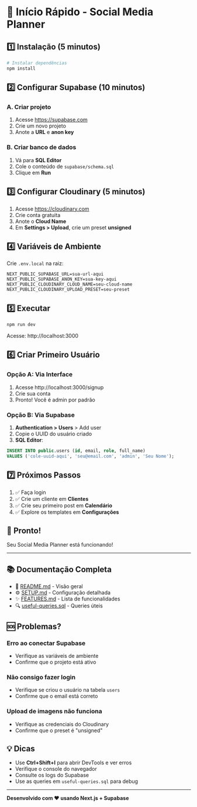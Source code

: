 # 🚀 Início Rápido - Social Media Planner

## 1️⃣ Instalação (5 minutos)

```bash
# Instalar dependências
npm install
```

## 2️⃣ Configurar Supabase (10 minutos)

### A. Criar projeto
1. Acesse https://supabase.com
2. Crie um novo projeto
3. Anote a **URL** e **anon key**

### B. Criar banco de dados
1. Vá para **SQL Editor**
2. Cole o conteúdo de `supabase/schema.sql`
3. Clique em **Run**

## 3️⃣ Configurar Cloudinary (5 minutos)

1. Acesse https://cloudinary.com
2. Crie conta gratuita
3. Anote o **Cloud Name**
4. Em **Settings > Upload**, crie um preset **unsigned**

## 4️⃣ Variáveis de Ambiente

Crie `.env.local` na raiz:

```env
NEXT_PUBLIC_SUPABASE_URL=sua-url-aqui
NEXT_PUBLIC_SUPABASE_ANON_KEY=sua-key-aqui
NEXT_PUBLIC_CLOUDINARY_CLOUD_NAME=seu-cloud-name
NEXT_PUBLIC_CLOUDINARY_UPLOAD_PRESET=seu-preset
```

## 5️⃣ Executar

```bash
npm run dev
```

Acesse: http://localhost:3000

## 6️⃣ Criar Primeiro Usuário

### Opção A: Via Interface
1. Acesse http://localhost:3000/signup
2. Crie sua conta
3. Pronto! Você é admin por padrão

### Opção B: Via Supabase
1. **Authentication > Users** > Add user
2. Copie o UUID do usuário criado
3. **SQL Editor**:

```sql
INSERT INTO public.users (id, email, role, full_name)
VALUES ('cole-uuid-aqui', 'seu@email.com', 'admin', 'Seu Nome');
```

## 7️⃣ Próximos Passos

1. ✅ Faça login
2. ✅ Crie um cliente em **Clientes**
3. ✅ Crie seu primeiro post em **Calendário**
4. ✅ Explore os templates em **Configurações**

## 🎉 Pronto!

Seu Social Media Planner está funcionando!

---

## 📚 Documentação Completa

- 📖 [README.md](README.md) - Visão geral
- ⚙️ [SETUP.md](SETUP.md) - Configuração detalhada
- ✨ [FEATURES.md](FEATURES.md) - Lista de funcionalidades
- 🔍 [useful-queries.sql](supabase/useful-queries.sql) - Queries úteis

## 🆘 Problemas?

### Erro ao conectar Supabase
- Verifique as variáveis de ambiente
- Confirme que o projeto está ativo

### Não consigo fazer login
- Verifique se criou o usuário na tabela `users`
- Confirme que o email está correto

### Upload de imagens não funciona
- Verifique as credenciais do Cloudinary
- Confirme que o preset é "unsigned"

## 💡 Dicas

- Use **Ctrl+Shift+I** para abrir DevTools e ver erros
- Verifique o console do navegador
- Consulte os logs do Supabase
- Use as queries em `useful-queries.sql` para debug

---

**Desenvolvido com ❤️ usando Next.js + Supabase**

